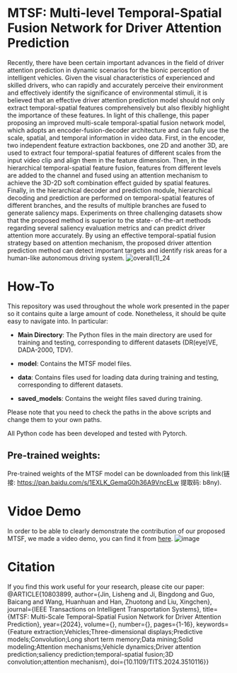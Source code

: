 # MTSF: Multi-level Temporal-Spatial Fusion Network for Driver Attention Prediction
Recently, there have been certain important advances in the field of driver attention prediction in dynamic scenarios for the bionic perception of intelligent vehicles. Given the visual characteristics of experienced and skilled drivers, who can rapidly and accurately perceive their environment and effectively identify the significance of environmental stimuli, it is believed that an effective driver attention prediction model should not only extract temporal-spatial features comprehensively but also flexibly highlight the importance of these features. In light of this challenge, this paper proposing an improved multi-scale temporal-spatial fusion network model, which adopts an encoder-fusion-decoder architecture and can fully use the scale, spatial, and temporal information in video data. First, in the encoder, two independent feature extraction backbones, one 2D and another 3D, are used to extract four temporal-spatial features of different scales from the input video clip and align them in the feature dimension. Then, in the hierarchical temporal-spatial feature fusion, features from different levels are added to the channel and fused using an attention mechanism to achieve the 3D-2D soft combination effect guided by spatial features. Finally, in the hierarchical decoder and prediction module, hierarchical decoding and prediction are performed on temporal-spatial features of different branches, and the results of multiple branches are fused to generate saliency maps. Experiments on three challenging datasets show that the proposed method is superior to the state- of-the-art methods regarding several saliency evaluation metrics and can predict driver attention more accurately. By using an effective temporal-spatial fusion strategy based on attention mechanism, the proposed driver attention prediction method can detect important targets and identify risk areas for a human-like autonomous driving system.
![overall(1)_24](https://user-images.githubusercontent.com/68813286/226500933-4e3207d1-6728-40c7-abf8-4e9a01769346.png)

# How-To

This repository was used throughout the whole work presented in the paper so it contains quite a large amount of code. Nonetheless, it should be quite easy to navigate into. In particular:

- **Main Directory**: The Python files in the main directory are used for training and testing, corresponding to different datasets (DR(eye)VE, DADA-2000, TDV).

- **model**: Contains the MTSF model files.

- **data**: Contains files used for loading data during training and testing, corresponding to different datasets.

- **saved_models**: Contains the weight files saved during training.

Please note that you need to check the paths in the above scripts and change them to your own paths.

All Python code has been developed and tested with Pytorch.

## Pre-trained weights:
Pre-trained weights of the MTSF model can be downloaded from this link(链接: https://pan.baidu.com/s/1EXLK_GemaG0h36A9VncELw 提取码: b8ny).

# Vidoe Demo
In order to be able to clearly demonstrate the contribution of our proposed MTSF, we made a video demo, you can find it from [here](https://www.bilibili.com/video/BV1cx4y1N7Vq/?spm_id_from=333.999.0.0&vd_source=52c141951b0d1bd188be6c941f796841).
![image](https://user-images.githubusercontent.com/68813286/226501296-7b7f3a1c-36f3-41be-96e3-4c5404db832d.png)

# Citation
If you find this work useful for your research, please cite our paper:
@ARTICLE{10803899,
  author={Jin, Lisheng and Ji, Bingdong and Guo, Baicang and Wang, Huanhuan and Han, Zhuotong and Liu, Xingchen},
  journal={IEEE Transactions on Intelligent Transportation Systems}, 
  title={MTSF: Multi-Scale Temporal–Spatial Fusion Network for Driver Attention Prediction}, 
  year={2024},
  volume={},
  number={},
  pages={1-16},
  keywords={Feature extraction;Vehicles;Three-dimensional displays;Predictive models;Convolution;Long short term memory;Data mining;Solid modeling;Attention mechanisms;Vehicle dynamics;Driver attention prediction;saliency prediction;temporal-spatial fusion;3D convolution;attention mechanism},
  doi={10.1109/TITS.2024.3510116}}


